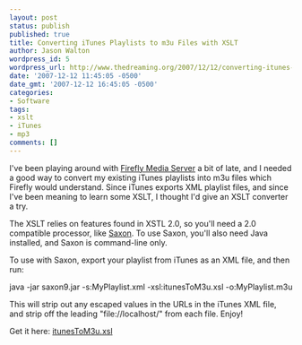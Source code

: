 ```yaml
---
layout: post
status: publish
published: true
title: Converting iTunes Playlists to m3u Files with XSLT
author: Jason Walton
wordpress_id: 5
wordpress_url: http://www.thedreaming.org/2007/12/12/converting-itunes-playlists-to-m3u-files-with-xslt/
date: '2007-12-12 11:45:05 -0500'
date_gmt: '2007-12-12 16:45:05 -0500'
categories:
- Software
tags:
- xslt
- iTunes
- mp3
comments: []
---
```

<p>I've been playing around with <a href="http://www.fireflymediaserver.org">Firefly Media Server</a> a bit of late, and I needed a good way to convert my existing iTunes playlists into m3u files which Firefly would understand.  Since iTunes exports XML playlist files, and since I've been meaning to learn some XSLT, I thought I'd give an XSLT converter a try.</p>
<p>The XSLT relies on features found in XSTL 2.0, so you'll need a 2.0 compatible processor, like <a href="http://saxon.sourceforge.net">Saxon</a>.  To use Saxon, you'll also need Java installed, and Saxon is command-line only.</p>
<p>To use with Saxon, export your playlist from iTunes as an XML file, and then run:</p>
<div class="code"><nobr>java -jar saxon9.jar -s:MyPlaylist.xml -xsl:itunesToM3u.xsl -o:MyPlaylist.m3u<br />
  </nobr></div>
<p>This will strip out any escaped values in the URLs in the iTunes XML file, and strip off the leading "file://localhost/" from each file.  Enjoy!</p>
<p>Get it here: <a href="http://www.thedreaming.org/code/itunesToM3u/itunesToM3u.xsl">itunesToM3u.xsl</a></p>
